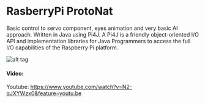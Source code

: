 # RasberryPi ProtoNat
Basic control to servo component, eyes animation and very basic AI approach. Written in Java using  Pi4J. A Pi4J is a friendly object-oriented I/O API and implementation libraries for Java Programmers to access the full I/O capabilities of the Raspberry Pi platform.

![alt tag](http://47.75.1.113/img/protonat.jpg)

#### Video:
Youtube: https://www.youtube.com/watch?v=N2-qJXYWzx0&feature=youtu.be
